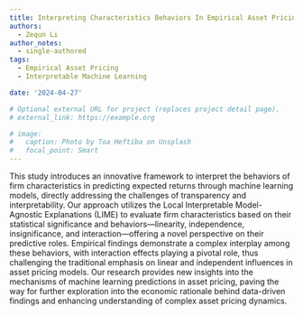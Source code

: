 ```yaml
---
title: Interpreting Characteristics Behaviors In Empirical Asset Pricing
authors: 
  - Zequn Li
author_notes: 
  - single-authored
tags:
  - Empirical Asset Pricing
  - Interpretable Machine Learning

date: '2024-04-27'

# Optional external URL for project (replaces project detail page).
# external_link: https://example.org

# image:
#   caption: Photo by Toa Heftiba on Unsplash
#   focal_point: Smart
---
```

This study introduces an innovative framework to interpret the behaviors of firm characteristics in predicting expected returns through machine learning models, directly addressing the challenges of transparency and interpretability. Our approach utilizes the Local Interpretable Model-Agnostic Explanations (LIME) to evaluate firm characteristics based on their statistical significance and behaviors—linearity, independence, insignificance, and interaction—offering a novel perspective on their predictive roles. Empirical findings demonstrate a complex interplay among these behaviors, with interaction effects playing a pivotal role, thus challenging the traditional emphasis on linear and independent influences in asset pricing models. Our research provides new insights into the mechanisms of machine learning predictions in asset pricing, paving the way for further exploration into the economic rationale behind data-driven findings and enhancing understanding of complex asset pricing dynamics.